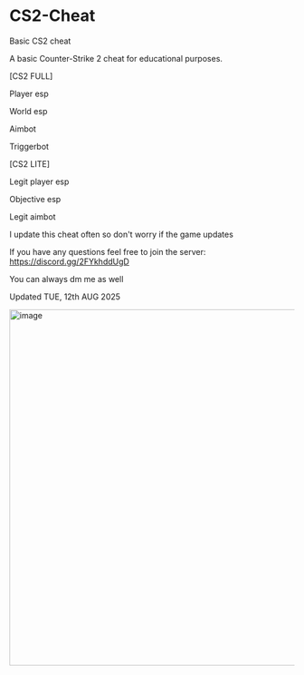 # CS2-Cheat
Basic CS2 cheat

A basic Counter-Strike 2 cheat for educational purposes.

[CS2 FULL]

Player esp

World esp

Aimbot

Triggerbot

[CS2 LITE]

Legit player esp

Objective esp

Legit aimbot



I update this cheat often so don't worry if the game updates

If you have any questions feel free to join the server: https://discord.gg/2FYkhddUgD

You can always dm me as well

Updated TUE, 12th AUG 2025

<img width="1469" height="628" alt="image" src="https://github.com/user-attachments/assets/f20ce6ae-cf98-4a71-a384-2bf2891e5f5a" />
